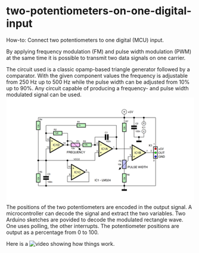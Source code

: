 # two-potentiometers-on-one-digital-input
How-to: Connect two potentiometers to one digital (MCU) input.

By applying frequency modulation (FM) and pulse width modulation (PWM) at the same time it is possible to transmit two data signals on one carrier.

The circuit used is a classic opamp-based triangle generator followed by a comparator. With the given component values the frequency is adjustable from 250 Hz up to 500 Hz while the pulse width can be adjusted from 10% up to 90%. Any circuit capable of producing a frequency- and pulse width modulated signal can be used.
![220152-elektor-schematic](https://github.com/ClemensAtElektor/two-potentiometers-on-one-digital-input/blob/main/220152-001-full.png)
The positions of the two potentiometers are encoded in the output signal. A microcontroller can decode the signal and extract the two variables. Two Arduino sketches are povided to decode the modulated rectangle wave. One uses polling, the other interrupts. The potentiometer positions are output as a percentage from 0 to 100.

Here is a ![video](https://youtu.be/OXt8EQwODsc) showing how things work.
